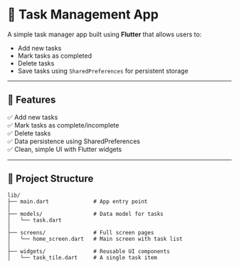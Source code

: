 # 📝 Task Management App

A simple task manager app built using **Flutter** that allows users to:

- Add new tasks
- Mark tasks as completed
- Delete tasks
- Save tasks using `SharedPreferences` for persistent storage

---


## 🚀 Features

✅ Add new tasks  
✅ Mark tasks as complete/incomplete  
✅ Delete tasks  
✅ Data persistence using SharedPreferences  
✅ Clean, simple UI with Flutter widgets

---

## 📂 Project Structure
```plaintext
lib/
├── main.dart              # App entry point
│
├── models/                # Data model for tasks
│   └── task.dart
│
├── screens/               # Full screen pages
│   └── home_screen.dart   # Main screen with task list
│
├── widgets/               # Reusable UI components
│   └── task_tile.dart     # A single task item

